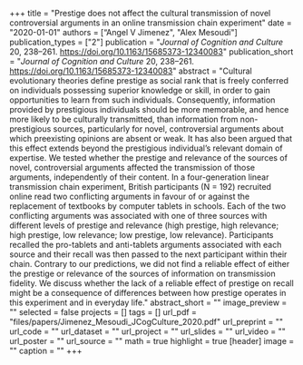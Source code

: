 +++
title = "Prestige does not affect the cultural transmission of novel controversial arguments in an online transmission chain experiment"
date = "2020-01-01"
authors = [“Angel V Jimenez", "Alex Mesoudi"]
publication_types = ["2"]
publication = "_Journal of Cognition and Culture_ 20, 238–261. https://doi.org/10.1163/15685373-12340083"
publication_short = "_Journal of Cognition and Culture_ 20, 238–261. https://doi.org/10.1163/15685373-12340083"
abstract = "Cultural evolutionary theories define prestige as social rank that is freely conferred on individuals possessing superior knowledge or skill, in order to gain opportunities to learn from such individuals. Consequently, information provided by prestigious individuals should be more memorable, and hence more likely to be culturally transmitted, than information from non-prestigious sources, particularly for novel, controversial arguments about which preexisting opinions are absent or weak. It has also been argued that this effect extends beyond the prestigious individual’s relevant domain of expertise. We tested whether the prestige and relevance of the sources of novel, controversial arguments affected the transmission of those arguments, independently of their content. In a four-generation linear transmission chain experiment, British participants (N = 192) recruited online read two conflicting arguments in favour of or against the replacement of textbooks by computer tablets in schools. Each of the two conflicting arguments was associated with one of three sources with different levels of prestige and relevance (high prestige, high relevance; high prestige, low relevance; low prestige, low relevance). Participants recalled the pro-tablets and anti-tablets arguments associated with each source and their recall was then passed to the next participant within their chain. Contrary to our predictions, we did not find a reliable effect of either the prestige or relevance of the sources of information on transmission fidelity. We discuss whether the lack of a reliable effect of prestige on recall might be a consequence of differences between how prestige operates in this experiment and in everyday life."
abstract_short = ""
image_preview = ""
selected = false
projects = []
tags = []
url_pdf = "files/papers/Jimenez_Mesoudi_JCogCulture_2020.pdf"
url_preprint = ""
url_code = ""
url_dataset = ""
url_project = ""
url_slides = ""
url_video = ""
url_poster = ""
url_source = ""
math = true
highlight = true
[header]
image = ""
caption = ""
+++

